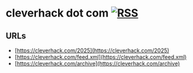 # cleverhack dot com  [![RSS](https://github.com/joylarkin/cleverhack/rss.png)](https://cleverhack.com/feed.xml)

## URLs
- [https://cleverhack.com/2025](https://cleverhack.com/2025)
- [https://cleverhack.com/feed.xml](https://cleverhack.com/feed.xml)
- [https://cleverhack.com/archive](https://cleverhack.com/archive)



  

